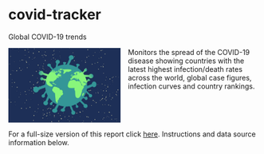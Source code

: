 # covid-tracker
Global COVID-19 trends

<div style="overflow:hidden"> <a href="CovidTracker.html"><img style="float:left;margin:0px 15px 0 0;" src="https://github.com/andrewtorres/covid-tracker/blob/main/covid-4948866_1920.jpg" alt="Covid-19 Pandemic" width="225px"/></a> Monitors the spread of the COVID-19 disease showing countries with the latest highest infection/death rates across the world, global case figures, infection curves and country rankings. </div>

For a full-size version of this report click <a href="https://app.powerbi.com/view?r=eyJrIjoiZTI5YTcyNTktMDFkNC00Y2IzLWFhYjctN2VkOGM2ZjA3MWM2IiwidCI6ImY2OTBmNjU4LWFmMTctNDk2Zi05NTA5LTM5ZTdiMmVlZmJlYSJ9" target="_blank">here</a>. Instructions and data source information below.
 
